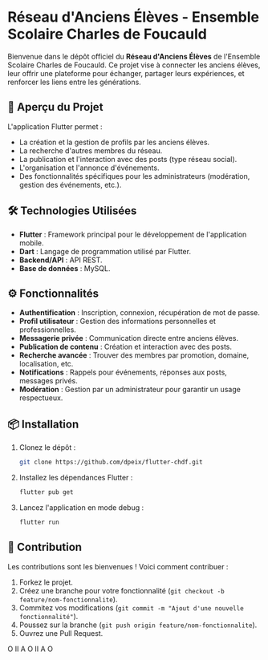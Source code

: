# Réseau d'Anciens Élèves - Ensemble Scolaire Charles de Foucauld

Bienvenue dans le dépôt officiel du **Réseau d'Anciens Élèves** de l'Ensemble Scolaire Charles de Foucauld. Ce projet vise à connecter les anciens élèves, leur offrir une plateforme pour échanger, partager leurs expériences, et renforcer les liens entre les générations.

## 📱 Aperçu du Projet

L'application Flutter permet :
- La création et la gestion de profils par les anciens élèves.
- La recherche d'autres membres du réseau.
- La publication et l'interaction avec des posts (type réseau social).
- L'organisation et l'annonce d'événements.
- Des fonctionnalités spécifiques pour les administrateurs (modération, gestion des événements, etc.).

## 🛠️ Technologies Utilisées

- **Flutter** : Framework principal pour le développement de l'application mobile.
- **Dart** : Langage de programmation utilisé par Flutter.
- **Backend/API** : API REST.
- **Base de données** : MySQL.

## ⚙️ Fonctionnalités

- **Authentification** : Inscription, connexion, récupération de mot de passe.
- **Profil utilisateur** : Gestion des informations personnelles et professionnelles.
- **Messagerie privée** : Communication directe entre anciens élèves.
- **Publication de contenu** : Création et interaction avec des posts.
- **Recherche avancée** : Trouver des membres par promotion, domaine, localisation, etc.
- **Notifications** : Rappels pour événements, réponses aux posts, messages privés.
- **Modération** : Gestion par un administrateur pour garantir un usage respectueux.

## 📦 Installation

1. Clonez le dépôt :
   ```bash
   git clone https://github.com/dpeix/flutter-chdf.git
   ```
2. Installez les dépendances Flutter :
   ```bash
   flutter pub get
   ```
3. Lancez l'application en mode debug :
   ```bash
   flutter run
   ```

## 🚀 Contribution

Les contributions sont les bienvenues ! Voici comment contribuer :
1. Forkez le projet.
2. Créez une branche pour votre fonctionnalité (`git checkout -b feature/nom-fonctionnalite`).
3. Commitez vos modifications (`git commit -m "Ajout d'une nouvelle fonctionnalité"`).
4. Poussez sur la branche (`git push origin feature/nom-fonctionnalite`).
5. Ouvrez une Pull Request.

O II A O II A O